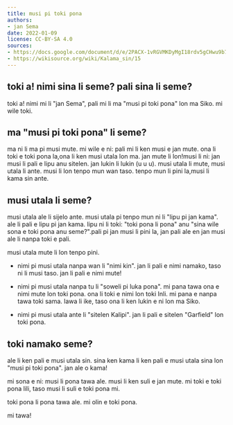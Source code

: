 ```yaml
---
title: musi pi toki pona
authors:
- jan Sema
date: 2022-01-09
license: CC-BY-SA 4.0
sources:
- https://docs.google.com/document/d/e/2PACX-1vRGVMKDyMgI18rdv5gCHwu9b7pwDuy8Jth4fdzE30CQg-a-iQX3bp4vkfCPFH3LW9pS4-hh3uI5kf9-/pub
- https://wikisource.org/wiki/Kalama_sin/15
---
```


## toki a! nimi sina li seme? pali sina li seme?

toki a! nimi mi li "jan Sema", pali mi li ma "musi pi toki pona" lon ma Siko. mi wile toki.

## ma "musi pi toki pona" li seme?

ma ni li ma pi musi mute. mi wile e ni: pali mi li ken musi e jan mute. ona li toki e toki pona la,ona li ken musi utala lon ma. jan mute li lon!musi li ni: jan musi li pali e lipu anu sitelen. jan lukin li lukin (u u u). musi utala li mute, musi utala li ante. musi li lon tenpo mun wan taso. tenpo mun li pini la,musi li kama sin ante.

## musi utala li seme?

musi utala ale li sijelo ante. musi utala pi tenpo mun ni li "lipu pi jan kama". ale li pali e lipu pi jan kama. lipu ni li toki: "toki pona li pona" anu "sina wile sona e toki pona anu seme?".pali pi jan musi li pini la, jan pali ale en jan musi ale li nanpa toki e pali.

musi utala mute li lon tenpo pini.

* nimi pi musi utala nanpa wan li "nimi kin". jan li pali e nimi namako, taso ni li musi taso. jan li pali e nimi mute!

* nimi pi musi utala nanpa tu li "soweli pi luka pona". mi pana  tawa ona e nimi mute lon toki pona. ona li toki e nimi lon toki Inli. mi pana e nanpa tawa toki sama. lawa li ike, taso ona li ken lukin e ni lon ma Siko.

* nimi pi musi utala ante li "sitelen Kalipi". jan li pali e sitelen "Garfield" lon toki pona.

## toki namako seme?

ale li ken pali e musi utala sin. sina ken kama li ken pali e musi utala sina lon "musi pi toki pona". jan ale o kama!

mi sona e ni: musi li pona tawa ale. musi li ken suli e jan mute. mi toki e toki pona lili, taso musi li suli e toki pona mi.

toki pona li pona tawa ale. mi olin e toki pona.

mi tawa!